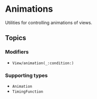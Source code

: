 # Animations

Utilities for controlling animations of views.

## Topics

### Modifiers

- ``View/animation(_:condition:)``

### Supporting types

- ``Animation``
- ``TimingFunction``
